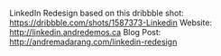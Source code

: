 
LinkedIn Redesign based on this dribbble shot: <https://dribbble.com/shots/1587373-Linkedin>
Website: <http://linkedin.andredemos.ca>
Blog Post: <http://andremadarang.com/linkedin-redesign>


